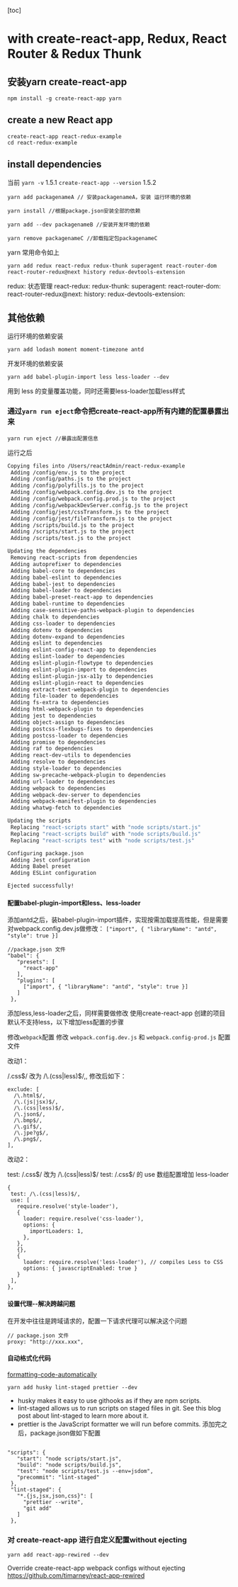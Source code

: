 [toc]

# with create-react-app, Redux, React Router & Redux Thunk

## 安装yarn create-react-app
 ```
 npm install -g create-react-app yarn
 ```

## create a new React app

 ```
create-react-app react-redux-example
cd react-redux-example

 ```

## install dependencies

当前 `yarn -v` 1.5.1
`create-react-app --version` 1.5.2

 ```
 yarn add packagenameA // 安装packagenameA，安装 运行环境的依赖

 yarn install //根据package.json安装全部的依赖

 yarn add --dev packagenameB //安装开发环境的依赖

 yarn remove packagenameC //卸载指定包packagenameC
 ```

yarn 常用命令如上

 ```
 yarn add redux react-redux redux-thunk superagent react-router-dom react-router-redux@next history redux-devtools-extension

 ```

>
 redux: 状态管理
 react-redux:
 redux-thunk:
 superagent:
 react-router-dom:
 react-router-redux@next:
 history:
 redux-devtools-extension:

## 其他依赖

 运行环境的依赖安装
 ```
 yarn add lodash moment moment-timezone antd
 ```
 开发环境的依赖安装
 ```
 yarn add babel-plugin-import less less-loader --dev
 ```
用到 less 的变量覆盖功能，同时还需要less-loader加载less样式

### 通过`yarn run eject`命令把create-react-app所有内建的配置暴露出来

 ```
 yarn run eject //暴露出配置信息
 ```
 运行之后
 ```bash
Copying files into /Users/reactAdmin/react-redux-example
  Adding /config/env.js to the project
  Adding /config/paths.js to the project
  Adding /config/polyfills.js to the project
  Adding /config/webpack.config.dev.js to the project
  Adding /config/webpack.config.prod.js to the project
  Adding /config/webpackDevServer.config.js to the project
  Adding /config/jest/cssTransform.js to the project
  Adding /config/jest/fileTransform.js to the project
  Adding /scripts/build.js to the project
  Adding /scripts/start.js to the project
  Adding /scripts/test.js to the project

Updating the dependencies
  Removing react-scripts from dependencies
  Adding autoprefixer to dependencies
  Adding babel-core to dependencies
  Adding babel-eslint to dependencies
  Adding babel-jest to dependencies
  Adding babel-loader to dependencies
  Adding babel-preset-react-app to dependencies
  Adding babel-runtime to dependencies
  Adding case-sensitive-paths-webpack-plugin to dependencies
  Adding chalk to dependencies
  Adding css-loader to dependencies
  Adding dotenv to dependencies
  Adding dotenv-expand to dependencies
  Adding eslint to dependencies
  Adding eslint-config-react-app to dependencies
  Adding eslint-loader to dependencies
  Adding eslint-plugin-flowtype to dependencies
  Adding eslint-plugin-import to dependencies
  Adding eslint-plugin-jsx-a11y to dependencies
  Adding eslint-plugin-react to dependencies
  Adding extract-text-webpack-plugin to dependencies
  Adding file-loader to dependencies
  Adding fs-extra to dependencies
  Adding html-webpack-plugin to dependencies
  Adding jest to dependencies
  Adding object-assign to dependencies
  Adding postcss-flexbugs-fixes to dependencies
  Adding postcss-loader to dependencies
  Adding promise to dependencies
  Adding raf to dependencies
  Adding react-dev-utils to dependencies
  Adding resolve to dependencies
  Adding style-loader to dependencies
  Adding sw-precache-webpack-plugin to dependencies
  Adding url-loader to dependencies
  Adding webpack to dependencies
  Adding webpack-dev-server to dependencies
  Adding webpack-manifest-plugin to dependencies
  Adding whatwg-fetch to dependencies

Updating the scripts
  Replacing "react-scripts start" with "node scripts/start.js"
  Replacing "react-scripts build" with "node scripts/build.js"
  Replacing "react-scripts test" with "node scripts/test.js"

Configuring package.json
  Adding Jest configuration
  Adding Babel preset
  Adding ESLint configuration

Ejected successfully!

 ```

#### 配置babel-plugin-import和less、less-loader
添加antd之后，装babel-plugin-import插件，实现按需加载提高性能，但是需要对webpack.config.dev.js做修改：
`["import", { "libraryName": "antd", "style": true }]`

 ```
 //package.json 文件
 "babel": {
    "presets": [
      "react-app"
    ],
    "plugins": [
      ["import", { "libraryName": "antd", "style": true }]
    ]
  },

 ```


添加less,less-loader之后，同样需要做修改
使用create-react-app 创建的项目默认不支持less，以下增加less配置的步骤

修改`webpack`配置
修改 `webpack.config.dev.js` 和 `webpack.config-prod.js` 配置文件

改动1：

/\.css$/ 改为 /\.(css|less)$/,, 修改后如下：
```
exclude: [
  /\.html$/,
  /\.(js|jsx)$/,
  /\.(css|less)$/,
  /\.json$/,
  /\.bmp$/,
  /\.gif$/,
  /\.jpe?g$/,
  /\.png$/,
],

 ```

改动2：

test: /\.css$/ 改为 /\.(css|less)$/
test: /\.css$/ 的 use 数组配置增加 less-loader

 ```
{
  test: /\.(css|less)$/,
  use: [
    require.resolve('style-loader'),
    {
      loader: require.resolve('css-loader'),
      options: {
        importLoaders: 1,
      },
    },
    {},
    {
      loader: require.resolve('less-loader'), // compiles Less to CSS
      options: { javascriptEnabled: true }
    }
  ],
},

 ```






#### 设置代理--解决跨越问题
在开发中往往是跨域请求的，配置一下请求代理可以解决这个问题

 ```
 // package.json 文件
 proxy: "http://xxx.xxx",
 ```

#### 自动格式化代码
[formatting-code-automatically](https://github.com/facebook/create-react-app/blob/master/packages/react-scripts/template/README.md#formatting-code-automatically)

 ```
 yarn add husky lint-staged prettier --dev
 ```

* husky makes it easy to use githooks as if they are npm scripts.
* lint-staged allows us to run scripts on staged files in git. See this blog post about lint-staged to learn more about it.
* prettier is the JavaScript formatter we will run before commits.
添加完之后，package.json做如下配置

 ```

 "scripts": {
    "start": "node scripts/start.js",
    "build": "node scripts/build.js",
    "test": "node scripts/test.js --env=jsdom",
    "precommit": "lint-staged"
  },
  "lint-staged": {
    "*.{js,jsx,json,css}": [
      "prettier --write",
      "git add"
    ]
  },

 ```

### 对 create-react-app 进行自定义配置without ejecting

 ```
 yarn add react-app-rewired --dev
 ```

Override create-react-app webpack configs without ejecting
https://github.com/timarney/react-app-rewired


